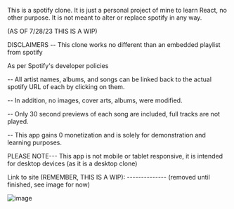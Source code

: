 This is a spotify clone. It is just a personal project of mine to learn React, no other purpose. It is not meant to alter or replace spotify in any way.

(AS OF 7/28/23 THIS IS A WIP)

DISCLAIMERS
 -- This clone works no different than an embedded playlist from spotify

 As per Spotify's developer policies
 
 -- All artist names, albums, and songs can be linked back to the actual spotify
    URL of each by clicking on them.

 -- In addition, no images, cover arts, albums, were modified. 

 -- Only 30 second previews of each song are included, full tracks are not played.

 -- This app gains 0 monetization and is solely for demonstration and learning purposes.

 PLEASE NOTE---
   This app is not mobile or tablet responsive, it is intended for desktop devices (as it is a desktop clone)

Link to site (REMEMBER, THIS IS A WIP): -------------- (removed until finished, see image for now)

![image](https://github.com/MiguelGGithub/Sp-Clone/assets/122931039/f270ac9f-92c1-40ab-a408-b32ee1173fe5)

